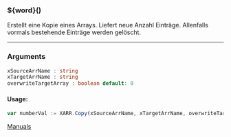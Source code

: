 ﻿### ${word}()
Erstellt eine Kopie eines Arrays. Liefert neue Anzahl Einträge. Allenfalls vormals bestehende Einträge werden gelöscht.

----

### Arguments
```ts
xSourceArrName : string
xTargetArrName : string
overwriteTargetArray : boolean default: 0
```
#### Usage:
```ts
var numberVal := XARR.Copy(xSourceArrName, xTargetArrName, overwriteTargetArray)
```

[Manuals](https://manuals.opacc.ch/docs/doku2401/F-Script/ScriptBlockFunc.XARR.Copy.html)
